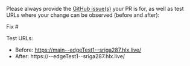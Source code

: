 Please always provide the [GitHub issue(s)](../issues) your PR is for, as well as test URLs where your change can be observed (before and after):

Fix #<gh-issue-id>

Test URLs:
- Before: https://main--edgeTest1--sriga287.hlx.live/
- After: https://<branch>--edgeTest1--sriga287.hlx.live/
